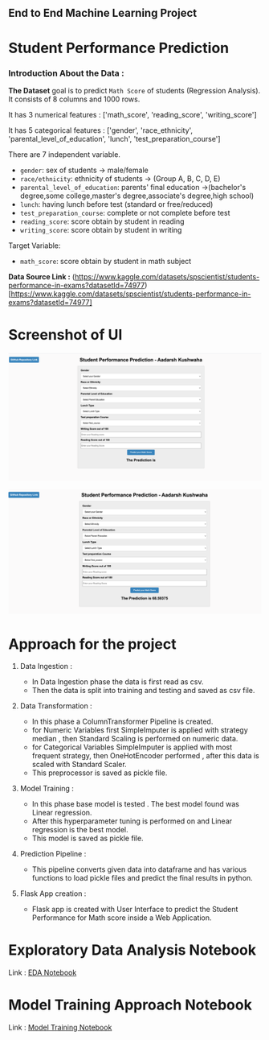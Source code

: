 ## End to End Machine Learning Project
# Student Performance Prediction
### Introduction About the Data :
**The Dataset** goal is to predict `Math Score` of students (Regression Analysis). It consists of 8 columns and 1000 rows.

It has 3 numerical features : ['math_score', 'reading_score', 'writing_score']

It has 5 categorical features : ['gender', 'race_ethnicity', 'parental_level_of_education', 'lunch', 'test_preparation_course']

There are 7 independent variable.
* `gender`: sex of students -> male/female
* `race/ethnicity`: ethnicity of students -> (Group A, B, C, D, E)
* `parental_level_of_education`: parents' final education ->(bachelor's degree,some college,master's degree,associate's degree,high school)
* `lunch`: having lunch before test (standard or free/reduced)
* `test_preparation_course`: complete or not complete before test
* `reading_score`: score obtain by student in reading
* `writing_score`: score obtain by student in writing

Target Variable:
* `math_score`: score obtain by student in math subject

**Data Source Link :** (https://www.kaggle.com/datasets/spscientist/students-performance-in-exams?datasetId=74977)
[https://www.kaggle.com/datasets/spscientist/students-performance-in-exams?datasetId=74977]

# Screenshot of UI

![HomepageUI](./screenshorts/student_prediction_ui.png)

![HomepageUI](./screenshorts/predicted_value.png)


# Approach for the project

1. Data Ingestion :
    * In Data Ingestion phase the data is first read as csv.
    * Then the data is split into training and testing and saved as csv file.

2. Data Transformation :
    * In this phase a ColumnTransformer Pipeline is created.
    * for Numeric Variables first SimpleImputer is applied with strategy median , then Standard Scaling is performed on numeric data.
    * for Categorical Variables SimpleImputer is applied with most frequent strategy, then OneHotEncoder performed , after this data is scaled with Standard Scaler.
    * This preprocessor is saved as pickle file.

3. Model Training :
    * In this phase base model is tested . The best model found was Linear regression.
    * After this hyperparameter tuning is performed on and Linear regression is the best model.
    * This model is saved as pickle file.

4. Prediction Pipeline :
    * This pipeline converts given data into dataframe and has various functions to load pickle files and predict the final results in python.

5. Flask App creation :
    * Flask app is created with User Interface to predict the Student Performance for Math score inside a Web Application.

# Exploratory Data Analysis Notebook

Link : [EDA Notebook](./notebook/eda_students_performance.ipynb)

# Model Training Approach Notebook

Link : [Model Training Notebook](./notebook/model_training.ipynb)
